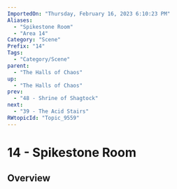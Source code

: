 ```yaml
---
ImportedOn: "Thursday, February 16, 2023 6:10:23 PM"
Aliases:
  - "Spikestone Room"
  - "Area 14"
Category: "Scene"
Prefix: "14"
Tags:
  - "Category/Scene"
parent:
  - "The Halls of Chaos"
up:
  - "The Halls of Chaos"
prev:
  - "48 - Shrine of Shagtock"
next:
  - "39 - The Acid Stairs"
RWtopicId: "Topic_9559"
---
```

# 14 - Spikestone Room
## Overview
